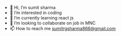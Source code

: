 - 👋 Hi, I’m sumit sharma
- 👀 I’m interested in coding
- 🌱 I’m currently learning react js
- 💞️ I’m looking to collaborate on job in MNC
- 📫 How to reach me sumitrgsharma866@gmail.com

<!---
Sumitrg/Sumitrg is a ✨ special ✨ repository because its `README.md` (this file) appears on your GitHub profile.
You can click the Preview link to take a look at your changes.
--->
